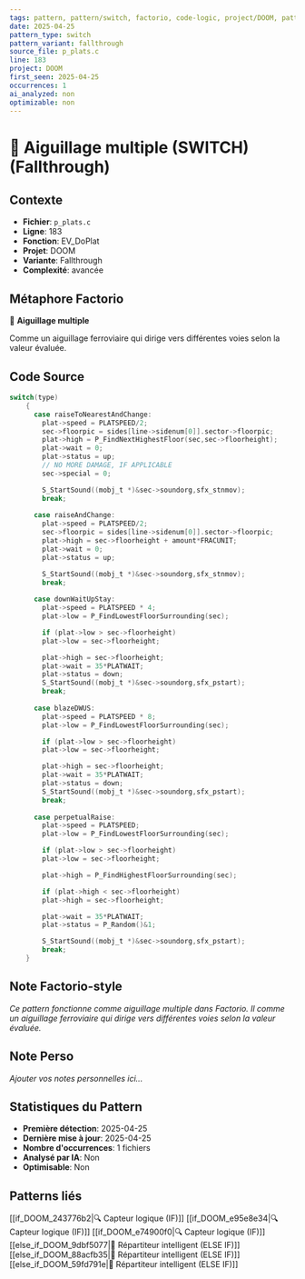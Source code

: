 ```yaml
---
tags: pattern, pattern/switch, factorio, code-logic, project/DOOM, pattern/variant/fallthrough
date: 2025-04-25
pattern_type: switch
pattern_variant: fallthrough
source_file: p_plats.c
line: 183
project: DOOM
first_seen: 2025-04-25
occurrences: 1
ai_analyzed: non
optimizable: non
---
```


# 🔀 Aiguillage multiple (SWITCH) (Fallthrough)

## Contexte
- **Fichier**: `p_plats.c`
- **Ligne**: 183
- **Fonction**: EV_DoPlat
- **Projet**: DOOM
- **Variante**: Fallthrough
- **Complexité**: avancée

## Métaphore Factorio
🔀 **Aiguillage multiple**

Comme un aiguillage ferroviaire qui dirige vers différentes voies selon la valeur évaluée.

## Code Source
```c
switch(type)
	{
	  case raiseToNearestAndChange:
	    plat->speed = PLATSPEED/2;
	    sec->floorpic = sides[line->sidenum[0]].sector->floorpic;
	    plat->high = P_FindNextHighestFloor(sec,sec->floorheight);
	    plat->wait = 0;
	    plat->status = up;
	    // NO MORE DAMAGE, IF APPLICABLE
	    sec->special = 0;		

	    S_StartSound((mobj_t *)&sec->soundorg,sfx_stnmov);
	    break;
	    
	  case raiseAndChange:
	    plat->speed = PLATSPEED/2;
	    sec->floorpic = sides[line->sidenum[0]].sector->floorpic;
	    plat->high = sec->floorheight + amount*FRACUNIT;
	    plat->wait = 0;
	    plat->status = up;

	    S_StartSound((mobj_t *)&sec->soundorg,sfx_stnmov);
	    break;
	    
	  case downWaitUpStay:
	    plat->speed = PLATSPEED * 4;
	    plat->low = P_FindLowestFloorSurrounding(sec);

	    if (plat->low > sec->floorheight)
		plat->low = sec->floorheight;

	    plat->high = sec->floorheight;
	    plat->wait = 35*PLATWAIT;
	    plat->status = down;
	    S_StartSound((mobj_t *)&sec->soundorg,sfx_pstart);
	    break;
	    
	  case blazeDWUS:
	    plat->speed = PLATSPEED * 8;
	    plat->low = P_FindLowestFloorSurrounding(sec);

	    if (plat->low > sec->floorheight)
		plat->low = sec->floorheight;

	    plat->high = sec->floorheight;
	    plat->wait = 35*PLATWAIT;
	    plat->status = down;
	    S_StartSound((mobj_t *)&sec->soundorg,sfx_pstart);
	    break;
	    
	  case perpetualRaise:
	    plat->speed = PLATSPEED;
	    plat->low = P_FindLowestFloorSurrounding(sec);

	    if (plat->low > sec->floorheight)
		plat->low = sec->floorheight;

	    plat->high = P_FindHighestFloorSurrounding(sec);

	    if (plat->high < sec->floorheight)
		plat->high = sec->floorheight;

	    plat->wait = 35*PLATWAIT;
	    plat->status = P_Random()&1;

	    S_StartSound((mobj_t *)&sec->soundorg,sfx_pstart);
	    break;
	}
```

## Note Factorio-style
*Ce pattern fonctionne comme aiguillage multiple dans Factorio. Il comme un aiguillage ferroviaire qui dirige vers différentes voies selon la valeur évaluée.*

## Note Perso
*Ajouter vos notes personnelles ici...*

## Statistiques du Pattern
- **Première détection**: 2025-04-25
- **Dernière mise à jour**: 2025-04-25
- **Nombre d'occurrences**: 1 fichiers
- **Analysé par IA**: Non
- **Optimisable**: Non

## Patterns liés
[[if_DOOM_243776b2|🔍 Capteur logique (IF)]]
[[if_DOOM_e95e8e34|🔍 Capteur logique (IF)]]
[[if_DOOM_e74900f0|🔍 Capteur logique (IF)]]
[[else_if_DOOM_9dbf5077|🔄 Répartiteur intelligent (ELSE IF)]]
[[else_if_DOOM_88acfb35|🔄 Répartiteur intelligent (ELSE IF)]]
[[else_if_DOOM_59fd791e|🔄 Répartiteur intelligent (ELSE IF)]]
